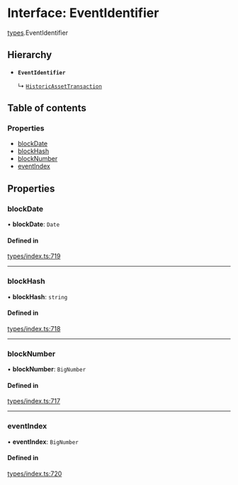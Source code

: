 # Interface: EventIdentifier

[types](../wiki/types).EventIdentifier

## Hierarchy

- **`EventIdentifier`**

  ↳ [`HistoricAssetTransaction`](../wiki/api.entities.Asset.types.HistoricAssetTransaction)

## Table of contents

### Properties

- [blockDate](../wiki/types.EventIdentifier#blockdate)
- [blockHash](../wiki/types.EventIdentifier#blockhash)
- [blockNumber](../wiki/types.EventIdentifier#blocknumber)
- [eventIndex](../wiki/types.EventIdentifier#eventindex)

## Properties

### blockDate

• **blockDate**: `Date`

#### Defined in

[types/index.ts:719](https://github.com/PolymeshAssociation/polymesh-sdk/blob/95e180d2/src/types/index.ts#L719)

___

### blockHash

• **blockHash**: `string`

#### Defined in

[types/index.ts:718](https://github.com/PolymeshAssociation/polymesh-sdk/blob/95e180d2/src/types/index.ts#L718)

___

### blockNumber

• **blockNumber**: `BigNumber`

#### Defined in

[types/index.ts:717](https://github.com/PolymeshAssociation/polymesh-sdk/blob/95e180d2/src/types/index.ts#L717)

___

### eventIndex

• **eventIndex**: `BigNumber`

#### Defined in

[types/index.ts:720](https://github.com/PolymeshAssociation/polymesh-sdk/blob/95e180d2/src/types/index.ts#L720)
